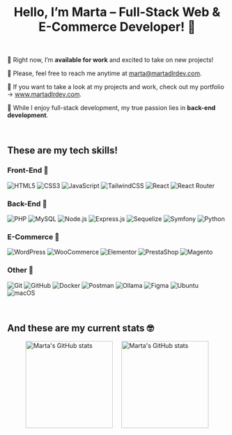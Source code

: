 # <div align="center">Hello, I’m Marta – Full-Stack Web & E-Commerce Developer! 🫧</div>

<br/>

🪼 Right now, I’m **available for work** and excited to take on new projects!

🐚 Please, feel free to reach me anytime at marta@martadlrdev.com.

🪸  If you want to take a look at my projects and work, check out my portfolio → www.martadlrdev.com.

🐋 While I enjoy full-stack development, my true passion lies in **back-end development**.

<br/>

## These are my tech skills! 

### Front-End 🌺
![HTML5](https://img.shields.io/badge/HTML5-E34F26?style=for-the-badge&logo=html5&logoColor=white) ![CSS3](https://img.shields.io/badge/CSS3-1572B6?style=for-the-badge&logo=css3&logoColor=white) ![JavaScript](https://img.shields.io/badge/JavaScript-F7DF1E?style=for-the-badge&logo=javascript&logoColor=black) ![TailwindCSS](https://img.shields.io/badge/TailwindCSS-38B2AC?style=for-the-badge&logo=tailwind-css&logoColor=white) ![React](https://img.shields.io/badge/React-20232A?style=for-the-badge&logo=react&logoColor=61DAFB) ![React Router](https://img.shields.io/badge/React_Router-CA4245?style=for-the-badge&logo=react-router&logoColor=white)

### Back-End 🌻
![PHP](https://img.shields.io/badge/PHP-777BB4?style=for-the-badge&logo=php&logoColor=white) ![MySQL](https://img.shields.io/badge/MySQL-4479A1?style=for-the-badge&logo=mysql&logoColor=white) ![Node.js](https://img.shields.io/badge/Node.js-339933?style=for-the-badge&logo=node.js&logoColor=white) ![Express.js](https://img.shields.io/badge/Express.js-000000?style=for-the-badge&logo=express&logoColor=white) ![Sequelize](https://img.shields.io/badge/Sequelize-52B0E7?style=for-the-badge&logo=sequelize&logoColor=white) ![Symfony](https://img.shields.io/badge/Symfony-000000?style=for-the-badge&logo=symfony&logoColor=white) ![Python](https://img.shields.io/badge/Python-3776AB?style=for-the-badge&logo=python&logoColor=white)

### E-Commerce 🌱
![WordPress](https://img.shields.io/badge/WordPress-21759B?style=for-the-badge&logo=wordpress&logoColor=white) ![WooCommerce](https://img.shields.io/badge/WooCommerce-96588A?style=for-the-badge&logo=woo&logoColor=white) ![Elementor](https://img.shields.io/badge/Elementor-92003B?style=for-the-badge&logo=elementor&logoColor=white) ![PrestaShop](https://img.shields.io/badge/PrestaShop-DF0067?style=for-the-badge&logo=prestashop&logoColor=white) ![Magento](https://img.shields.io/badge/Magento-EE672F?style=for-the-badge&logo=Magento&logoColor=white)

### Other 🌸
![Git](https://img.shields.io/badge/Git-F05032?style=for-the-badge&logo=git&logoColor=white) ![GitHub](https://img.shields.io/badge/GitHub-181717?style=for-the-badge&logo=github&logoColor=white) ![Docker](https://img.shields.io/badge/Docker-2496ED?style=for-the-badge&logo=docker&logoColor=white) ![Postman](https://img.shields.io/badge/Postman-FF6C37?style=for-the-badge&logo=postman&logoColor=white) ![Ollama](https://img.shields.io/badge/ollama-000000?logo=ollama&style=for-the-badge&logoColor=white) ![Figma](https://img.shields.io/badge/Figma-F24E1E?style=for-the-badge&logo=figma&logoColor=white) ![Ubuntu](https://img.shields.io/badge/Ubuntu-E95420?style=for-the-badge&logo=ubuntu&logoColor=white) ![macOS](https://img.shields.io/badge/macOS-000000?style=for-the-badge&logo=apple&logoColor=white)

<br/>

## And these are my current stats 🤓

<div style="display: flex; justify-content: center; align-items: center; gap: 20px;">

  <img src="https://github-readme-stats.vercel.app/api/top-langs?username=gyomiel&hide=html,scss,stylus,blade,jupyter%20notebook,python,css,shell,batchfile,dockerfile,typescript&theme=catppuccin_mocha&show_icons=true" alt="Marta's GitHub stats" height="200"/>

  <img src="https://github-readme-stats.vercel.app/api?username=gyomiel&show_icons=true&theme=catppuccin_mocha" alt="Marta's GitHub stats" height="200"/>

</div>
